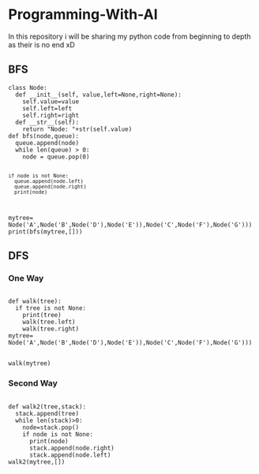 # Programming-With-AI
In this repository i will be sharing my python code from beginning to depth as their is no end xD
<h2>BFS </h2>
<code>class Node:
  def __init__(self, value,left=None,right=None):
    self.value=value
    self.left=left
    self.right=right
  def __str__(self):
    return "Node: "+str(self.value)
def bfs(node,queue):
  queue.append(node)
  while len(queue) > 0:
    node = queue.pop(0)
    
    if node is not None:
      queue.append(node.left)
      queue.append(node.right)  
      print(node)

mytree= Node('A',Node('B',Node('D'),Node('E')),Node('C',Node('F'),Node('G')))
print(bfs(mytree,[]))
</code>
<h2>DFS</h2>
<h3>One Way</h3>
<code>
def walk(tree):
  if tree is not None:
    print(tree)
    walk(tree.left)
    walk(tree.right)
mytree= Node('A',Node('B',Node('D'),Node('E')),Node('C',Node('F'),Node('G')))

walk(mytree)
</code>
<h3>Second Way</h3>
<code>
def walk2(tree,stack):
  stack.append(tree)
  while len(stack)>0:
    node=stack.pop()
    if node is not None:
      print(node)
      stack.append(node.right)
      stack.append(node.left)
walk2(mytree,[])      
</code>
